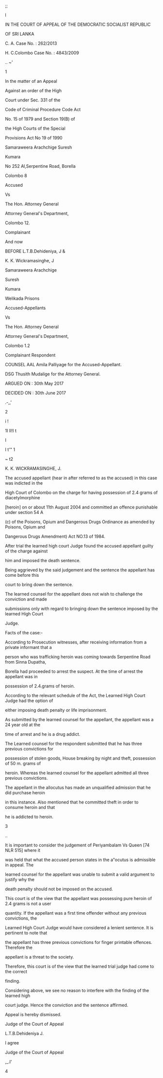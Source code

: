 ;;

l

IN THE COURT OF APPEAL OF THE DEMOCRATIC SOCIALIST REPUBLIC

OF SRI LANKA

C. A. Case No. : 262/2013

H. C.Colombo Case No. : 4843/2009

.. ~'

1

In the matter of an Appeal

Against an order of the High

Court under Sec. 331 of the

Code of Criminal Procedure Code Act

No. 15 of 1979 and Section 19(B) of

the High Courts of the Special

Provisions Act No 19 of 1990

Samaraweera Arachchige Suresh

Kumara

No 252 Al,Serpentine Road, Borella

Colombo 8

Accused

Vs

The Hon. Attorney General

Attorney General's Department,

Colombo 12.

Complainant

And now

BEFORE L.T.B.Dehideniya, J &

K. K. Wickramasinghe, J

Samaraweera Arachchige

Suresh

Kumara

Welikada Prisons

Accused-Appellants

Vs

The Hon. Attorney General

Attorney General's Department,

Colombo 1.2

Complainant Respondent

COUNSEL AAL Amila Palliyage for the Accused-Appellant.

DSG Thusith Mudalige for the Attorney General.

ARGUED ON : 30th May 2017

DECIDED ON : 30th June 2017

.-,,'

2

i !

1I II!I t

I

I t'" 1

~ t2

K. K. WICKRAMASINGHE, J.

The accused appellant (hear in after referred to as the accused) in this case was indicted in the

High Court of Colombo on the charge for having possession of 2.4 grams of diacetylmorphine

[heroin] on or about 11th August 2004 and committed an offence punishable under section 54 A

(c) of the Poisons, Opium and Dangerous Drugs Ordinance as amended by Poisons, Opium and

Dangerous Drugs Amendment) Act NO.13 of 1984.

After trial the learned high court Judge found the accused appellant guilty of the charge against

him and imposed the death sentence.

Being aggrieved by the said judgement and the sentence the appellant has come before this

court to bring down the sentence.

The learned counsel for the appellant does not wish to challenge the conviction and made

submissions only with regard to bringing down the sentence imposed by the learned High Court

Judge.

Facts of the case:-

According to Prosecution witnesses, after receiving information from a private informant that a

person who was trafficking heroin was coming towards Serpentine Road from Sinna Dupatha,

Borella had proceeded to arrest the suspect. At the time of arrest the appellant was in

possession of 2.4.grams of heroin.

According to the relevant schedule of the Act, the Learned High Court Judge had the option of

either imposing death penalty or life imprisonment.

As submitted by the learned counsel for the appellant, the appellant was a 24 year old at the

time of arrest and he is a drug addict.

The Learned counsel for the respondent submitted that he has three previous convictions for

possession of stolen goods, House breaking by night and theft, possession of 50 m. grams of

heroin. Whereas the learned counsel for the appellant admitted all three previous convictions.

The appellant in the allocutus has made an unqualified admission that he did purchase heroin

in this instance. Also mentioned that he committed theft in order to consume heroin and that

he is addicted to heroin.

3

..

It is important to consider the judgement of Periyambalam Vs Queen [74 NLR 515] where it

was held that what the accused person states in the a"ocutus is admissible in appeal. The

learned counsel for the appellant was unable to submit a valid argument to justify why the

death penalty should not be imposed on the accused.

This court is of the view that the appellant was possessing pure heroin of 2.4 grams is not a user

quantity. If the appellant was a first time offender without any previous convictions, the

Learned High Court Judge would have considered a lenient sentence. It is pertinent to note that

the appellant has three previous convictions for finger printable offences. Therefore the

appellant is a threat to the society.

Therefore, this court is of the view that the learned trial judge had come to the correct

finding.

Considering above, we see no reason to interfere with the finding of the learned high

court judge. Hence the conviction and the sentence affirmed.

Appeal is hereby dismissed.

Judge of the Court of Appeal

L.T.B.Dehideniya J.

I agree

Judge of the Court of Appeal

,_.I'

4